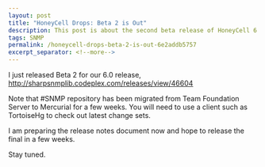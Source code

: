 ```yaml
---
layout: post
title: "HoneyCell Drops: Beta 2 is Out"
description: This post is about the second beta release of HoneyCell 6.0.
tags: SNMP
permalink: /honeycell-drops-beta-2-is-out-6e2addb5757
excerpt_separator: <!--more-->
---
```

I just released Beta 2 for our 6.0 release, http://sharpsnmplib.codeplex.com/releases/view/46604

Note that #SNMP repository has been migrated from Team Foundation Server to Mercurial for a few weeks. You will need to use a client such as TortoiseHg to check out latest change sets.

I am preparing the release notes document now and hope to release the final in a few weeks.

Stay tuned.
<!--more-->